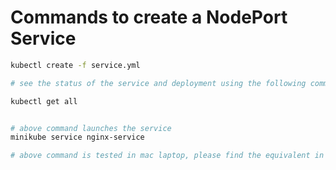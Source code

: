 # Commands to create a NodePort Service

```bash
kubectl create -f service.yml

# see the status of the service and deployment using the following command

kubectl get all

```

```bash

# above command launches the service 
minikube service nginx-service

# above command is tested in mac laptop, please find the equivalent in windows to launch the service in browser.

```